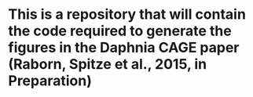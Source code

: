 # This is a repository that will contain the code required to generate the figures in the Daphnia CAGE paper (Raborn, Spitze et al., 2015, in Preparation)
